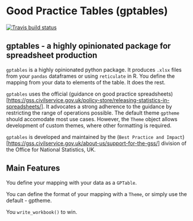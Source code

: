# Good Practice Tables (gptables)

<!-- badges: start -->
[![Travis build status](https://travis-ci.org/best-practice-and-impact/gptables.svg?branch=master)](https://travis-ci.org/best-practice-and-impact/gptables)
<!-- badges: end -->


## gptables - a highly opinionated package for spreadsheet production

``gptables`` is a highly opinionated python package.
It produces ``.xlsx`` files from your ``pandas`` dataframes or using
``reticulate`` in R. You define the mapping from your data to elements of the
table. It does the rest.

``gptables`` uses the official (guidance on good practice spreadsheets)[https://gss.civilservice.gov.uk/policy-store/releasing-statistics-in-spreadsheets/].
It advocates a strong adherence to the guidance by restricting the range of operations possible.
The default theme ``gptheme`` should accomodate most use cases.
However, the ``Theme`` object allows development of custom themes, where other formatting is required.

``gptables`` is developed and maintained by the (`Best Practice and Impact`)[https://gss.civilservice.gov.uk/about-us/support-for-the-gss/]
division of the Office for National Statistics, UK.


## Main Features

You define your mapping with your data as a ``GPTable``.

You can define the format of your mapping with a ``Theme``, or simply use the default - gptheme.

You ``write_workbook()`` to win.